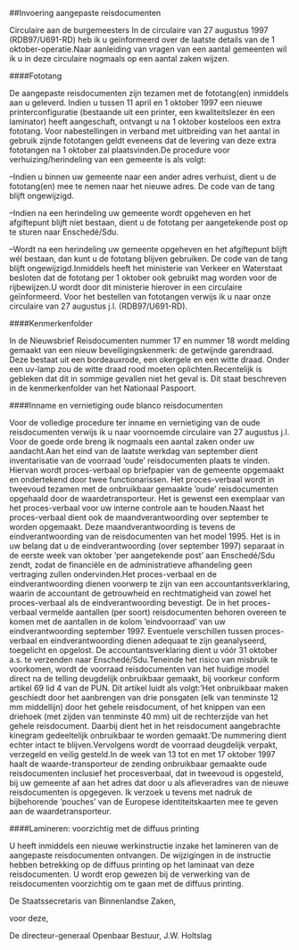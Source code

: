 <meta http-equiv='Content-Type' content='text/html; charset=utf-8' />

##Invoering aangepaste reisdocumenten

Circulaire aan de burgemeesters In de circulaire van 27 augustus 1997 (RDB97/U691-RD) heb ik u geïnformeerd over de laatste details van de 1 oktober-operatie.Naar aanleiding van vragen van een aantal gemeenten wil ik u in deze circulaire nogmaals op een aantal zaken wijzen. 

####Fototang

De aangepaste reisdocumenten zijn tezamen met de fototang(en) inmiddels aan u geleverd. Indien u tussen 11 april en 1 oktober 1997 een nieuwe printerconfiguratie (bestaande uit een printer, een kwaliteitslezer èn een laminator) heeft aangeschaft, ontvangt u na 1 oktober kosteloos een extra fototang. Voor nabestellingen in verband met uitbreiding van het aantal in gebruik zijnde fototangen geldt eveneens dat de levering van deze extra fototangen na 1 oktober zal plaatsvinden.De procedure voor verhuizing/herindeling van een gemeente is als volgt:

–Indien u binnen uw gemeente naar een ander adres verhuist, dient u de fototang(en) mee te nemen naar het nieuwe adres. De code van de tang blijft ongewijzigd.

–Indien na een herindeling uw gemeente wordt opgeheven en het afgiftepunt blijft níet bestaan, dient u de fototang per aangetekende post op te sturen naar Enschedé/Sdu.

–Wordt na een herindeling uw gemeente opgeheven en het afgiftepunt blijft wél bestaan, dan kunt u de fototang blijven gebruiken. De code van de tang blijft ongewijzigd.Inmiddels heeft het ministerie van Verkeer en Waterstaat besloten dat de fototang per 1 oktober ook gebruikt mag worden voor de rijbewijzen.U wordt door dit ministerie hierover in een circulaire geïnformeerd. Voor het bestellen van fototangen verwijs ik u naar onze circulaire van 27 augustus j.l. (RDB97/U691-RD). 

####Kenmerkenfolder

In de Nieuwsbrief Reisdocumenten nummer 17 en nummer 18 wordt melding gemaakt van een nieuw beveiligingskenmerk: de getwijnde garendraad. Deze bestaat uit een bordeauxrode, een okergele en een witte draad. Onder een uv-lamp zou de witte draad rood moeten oplichten.Recentelijk is gebleken dat dit in sommige gevallen niet het geval is. Dit staat beschreven in de kenmerkenfolder van het Nationaal Paspoort. 

####Inname en vernietiging oude blanco reisdocumenten

Voor de volledige procedure ter inname en vernietiging van de oude reisdocumenten verwijs ik u naar voornoemde circulaire van 27 augustus j.l. Voor de goede orde breng ik nogmaals een aantal zaken onder uw aandacht.Aan het eind van de laatste werkdag van september dient inventarisatie van de voorraad ’oude’ reisdocumenten plaats te vinden. Hiervan wordt proces-verbaal op briefpapier van de gemeente opgemaakt en ondertekend door twee functionarissen. Het proces-verbaal wordt in tweevoud tezamen met de onbruikbaar gemaakte ’oude’ reisdocumenten opgehaald door de waardetransporteur. Het is gewenst een exemplaar van het proces-verbaal voor uw interne controle aan te houden.Naast het proces-verbaal dient ook de maandverantwoording over september te worden opgemaakt. Deze maandverantwoording is tevens de eindverantwoording van de reisdocumenten van het model 1995. Het is in uw belang dat u de eindverantwoording (over september 1997) separaat in de eerste week van oktober ’per aangetekende post’ aan Enschedé/Sdu zendt, zodat de financiële en de administratieve afhandeling geen vertraging zullen ondervinden.Het proces-verbaal en de eindverantwoording dienen voorwerp te zijn van een accountantsverklaring, waarin de accountant de getrouwheid en rechtmatigheid van zowel het proces-verbaal als de eindverantwoording bevestigt. De in het proces-verbaal vermelde aantallen (per soort) reisdocumenten behoren overeen te komen met de aantallen in de kolom ’eindvoorraad’ van uw eindverantwoording september 1997. Eventuele verschillen tussen proces-verbaal en eindverantwoording dienen adequaat te zijn geanalyseerd, toegelicht en opgelost. De accountantsverklaring dient u vóór 31 oktober a.s. te verzenden naar Enschedé/Sdu.Teneinde het risico van misbruik te voorkomen, wordt de voorraad reisdocumenten van het huidige model direct na de telling deugdelijk onbruikbaar gemaakt, bij voorkeur conform artikel 69 lid 4 van de PUN. Dit artikel luidt als volgt:’Het onbruikbaar maken geschiedt door het aanbrengen van drie ponsgaten (elk van tenminste 12 mm middellijn) door het gehele reisdocument, of het knippen van een driehoek (met zijden van tenminste 40 mm) uit de rechterzijde van het gehele reisdocument. Daarbij dient het in het reisdocument aangebrachte kinegram gedeeltelijk onbruikbaar te worden gemaakt.’De nummering dient echter intact te blijven.Vervolgens wordt de voorraad deugdelijk verpakt, verzegeld en veilig gesteld.In de week van 13 tot en met 17 oktober 1997 haalt de waarde-transporteur de zending onbruikbaar gemaakte oude reisdocumenten inclusief het procesverbaal, dat in tweevoud is opgesteld, bij uw gemeente af aan het adres dat door u als afleveradres van de nieuwe reisdocumenten is opgegeven. Ik verzoek u tevens met nadruk de bijbehorende ’pouches’ van de Europese identiteitskaarten mee te geven aan de waardetransporteur. 

####Lamineren: voorzichtig met de diffuus printing

U heeft inmiddels een nieuwe werkinstructie inzake het lamineren van de aangepaste reisdocumenten ontvangen. De wijzigingen in de instructie hebben betrekking op de diffuus printing op het laminaat van deze reisdocumenten. U wordt erop gewezen bij de verwerking van de reisdocumenten voorzichtig om te gaan met de diffuus printing. 

De 
Staatssecretaris van Binnenlandse Zaken,

voor deze, 

De 
directeur-generaal Openbaar Bestuur,
J.W. Holtslag  
